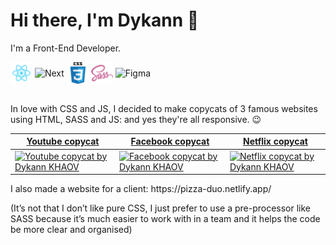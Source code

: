 <h1>Hi there, I'm Dykann 👋 </h1>

<p>I'm a Front-End Developer.</p>
<div>
  <img align="center" alt="React" width="35px" src="https://raw.githubusercontent.com/github/explore/80688e429a7d4ef2fca1e82350fe8e3517d3494d/topics/react/react.png" />
  <img align="center" alt="Next" width="35px" src="https://cdn.worldvectorlogo.com/logos/next-js.svg"/>
  <img align="center" alt="CSS3" width="35px" src="https://raw.githubusercontent.com/github/explore/80688e429a7d4ef2fca1e82350fe8e3517d3494d/topics/css/css.png" />
  <img align="center" alt="Sass" width="35px" src="https://raw.githubusercontent.com/github/explore/80688e429a7d4ef2fca1e82350fe8e3517d3494d/topics/sass/sass.png" />
  <img align="center" alt="Figma" width="35px" src="https://user-images.githubusercontent.com/61904483/104744002-a6a69c80-574c-11eb-93b3-5d43a9699374.png"/>

</div>
<br>
<p> In love with CSS and JS, I decided to make copycats of 3 famous websites using HTML, SASS and JS:
and yes they're all responsive. 😉
</p>
<div align="center">
  <table border="0" cellspacing="0" cellpadding="0">
    <thead>
      <tr>
        <th>
          <strong><a href="https://youtube-dykann.netlify.app">Youtube copycat</a></strong>
        </th>
        <th>
          <strong><a href="https://facebook-copycat.netlify.app/">Facebook copycat</a></strong>
        </th>
        <th>
          <strong><a href="https://netflix-dykann.netlify.app">Netflix copycat</a></strong>
        </th>
      </tr>
    </thead>
    <tbody>
      <tr>
        <td>
          <a href="https://youtube-dykann.netlify.app">
            <img
              alt="Youtube copycat by Dykann KHAOV"
              src="https://user-images.githubusercontent.com/61904483/104640750-2d09a280-56a9-11eb-941d-2b2c8aa833a9.png"
            />
          </a>
        </td>
        <td>
          <a href="https://facebook-copycat.netlify.app/">
            <img
              alt="Facebook copycat by Dykann KHAOV"
              src="https://user-images.githubusercontent.com/61904483/104633108-f464cb80-569e-11eb-9c8a-781a0ae0c01f.png"
            />
          </a>
        </td>
        <td>
          <a href="https://netflix-dykann.netlify.app">
            <img
              alt="Netflix copycat by Dykann KHAOV"
              src="https://user-images.githubusercontent.com/61904483/104641379-faac7500-56a9-11eb-914d-f18081622e01.png"
            />
          </a>
        </td>
      </tr>
    </tbody>
  </table>
</div>

<p>I also made a website for a client: https://pizza-duo.netlify.app/ </p>

<p>(It’s not that I don’t like pure CSS, I just prefer to use a pre-processor like SASS because it’s much easier to work with in a team and it helps the code be more clear and organised) </p>
